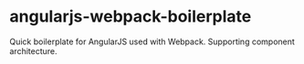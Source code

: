 # angularjs-webpack-boilerplate
Quick boilerplate for AngularJS used with Webpack. Supporting component architecture.
